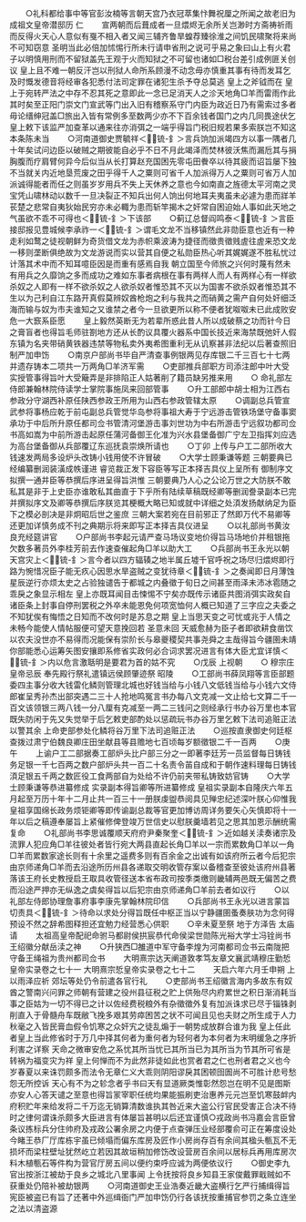 <!-- { "loadSidebar": true } -->
　　○礼科都给事中等官彭汝楠等言朝天宫乃衣冠萃集忭舞祝厘之所闻之故老旧为  成祖文皇帝潜邸历  仁
　　宣两朝而后葺成者一旦煨烬无余所关岂渺时方斋祷祈雨而反得火天心人意似有戛不相入者又闻三辅齐鲁旱蝗荐臻徐淮之间饥民啸聚将来尚不可知窃意  圣明当此必倍加怵惕行所未行请申省刑之说可乎易之象曰山上有火君子以明慎用刑而不留狱盖先王观于火而知狱之不可留也诸如□税台差引成例匪关创议  皇上且不难一朝反汗岂以刑狱人命所系顾漫不动念毋亦慎重其事有待而发耳乞及时慨发德音将经审各犯悉付法司定罪在诸犯生杀予夺总莫逃  皇上之斧钺而在  皇上于宛转严法之中存不忍其死之意即此一念已足消天人之沴天地角□羊而雷雨作此其时矣至正阳门崇文门宣武等门出入旧有稽察系守门内臣为政近日乃有需索过多者毋论缙绅冠盖□旅出入皆有常例多至数两少亦不下百余钱者国门之内几同畏途伏乞  皇上敕下该监严加查革以通来往亦消弭之一端乎得旨门税旧规若果多索朕岂不知这本条陈未当
　　○河南道御史贾毓祥＜锍-釒＞言兵饷加派竭四方以事一隅者几十年矣试问边臣以破贼之期彼能自必乎不日不月此竭泽而焚林彼沃焦而漏卮其与捐胸腹而疗肩臂何异今后似当从长打算赵充国困先零屯田餋卒以待其疲而诏旨屡下独不当就关内近地垦荒废之田乎得千人之粟则可省千人加派得万人之粟则可省万人加派诚得能者而任之则虽岁岁用兵不失上天休养之意也今如南直之旌德太平河南之灵宝凭山啸林动以数千一旦决裂正不知兵出何人饷出何地耳夫夷虽未必遽为患而牂羊苌楚之悲常自夷狄始民穷亦未必輙为患而斩竿揭木之奸常自困迫始人事如此天地之气虽欲不乖不可得也＜锍-釒＞下该部
　　○蓟辽总督阎鸣泰＜锍-釒＞言臣接邸报见豊城候李承祚一＜锍-釒＞谓毛文龙不当移镇然此非勋臣意也近有一种走利如鹜之徒视朝鲜为奇货借文龙为赤帜乘波涛为捷径而徵贵徵贱虗往虗来恐文龙一移则垄断俱绝故为文龙游说而实以营其自便之私勋臣热心听其娓娓遂不胜私忧过计落其术中而不知耳噫臣因是而重有感焉自我  朝立国至今师旅之兴何时蔑有然未有用兵之久靡饷之多而成功之难如东事者病根在事有两样人而人有两样心有一样欲杀奴之人即有一样不欲杀奴之人欲杀奴者惟恐其不灭以为国害不欲杀奴者惟恐其不生以为己利自江东路开真假莫辨奴酋枪炮之利与我共之而硝黄之需产自何处奸细泛海而输与奴为市夫谁知之又谁禁之者今一旦欲更所以称不便者犹呶呶未已此成败安危一大窾系臣愿
　　皇上毅然英断无为若辈所惑此昔人所以成破蔡之功而针今日之膏盲者也得旨毛师驻劄地方还从长酌议具覆火器系中国长技近来海禁既弛奸人假东镇为名夹带硝黄铁器违禁等物私卖外夷希图重利无从讥察甚非法纪以后著查照旧制严加申饬
　　○南京户部尚书毕自严清查事例银两见存库银二千三百七十七两并遗存铸本二项共一万两角□羊济军需
　　○吏部推兵部职方司添注郎中叶大受实授管事得旨叶大受簸弄是非排陷正人姑著削了籍员缺另推来用
　　○  命礼部左侍郎兼翰林院侍读学士掌院事施凤来回部管事
　　○升工部郎中胡士相为江西右参政分守湖西补原任陕西参政王所用为山西右参政管辖太原
　　○调副总兵管宣武参将事杨应乾于前屯副总兵管觉华岛参将事祖大寿于宁远游击管铁场堡守备事窦承功于中后所升原任都司佥书管清河堡游击事刘世功为中右所游击宁远叙功都司佥书高如嵩为中前所游击起原任蒲河备御王化准为兴水县堡备御广宁左卫指挥刘应选为高台堡备御从兵部覆辽东巡抚袁崇焕所请也
　　○丁卯  上传与户工二部所收大钱速发两局多设炉头改铸小钱用使不许冒破
　　○大学士顾秉谦等题  三朝要典已经编纂删润装潢成帙谨进  睿览裁正发下容臣等写正本择吉具仪上呈所有  御制序文拟撰一通并臣等恭撰后序进呈得旨洪惟  三朝要典乃人心之公论万世之大防朕不敢私其是非于上史臣亦谁敢私其曲直于下乎所有陆续草稿既经卿等删润誊录副本已完并撰拟序文及卿等恭撰后序朕览其梗概大略已知或就中详细之处湏发扬献纳足为臣下之模必剖决是非炯昭后世之鉴庶  三朝大案若宛在目前邪正了然即万代不易卿等还更加详慎务成不刊之典期示将来即写正本择吉具仪进呈
　　○以礼部尚书黄汝良充经筵讲官
　　○户部尚书李起元请严查马场议变地价得旨马场地价并租银拖欠数多著员外李桂芳前去作速查催起角□羊以助大工
　　○兵部尚书王永光以朝天宫灾上＜锍-釒＞言今者以四方辐辏之地半属丘墟千官呼祝之场尽归煨烬即行路为惋惜况臣子能无疚心因思水旱盗贼之变犹待章＜锍-釒＞之奏闻即日月薄蚀星辰逆行亦烦太史之占验独谴告于都城之内叠徵于旬日之间甚至雨泽未沛冰雹随之乖戾之象显示相左  皇上亦既耳闻目击悚惕不宁矣亦既传示诸臣共图消弭实政矣自诸臣条上封事自停刑罢税之外卒未能恩免何项宽恤何人概已知道了三字应之夫委之不知犹俟有悔悟之日知而不改何时是苏息之期  皇上当思天变之可忧或兆于人情之未畅今能使人情帖服便可望天意挽回若  圣意未回  天威愈赫为臣子者即欲耕食凿饮以农夫没世亦不易得而况能保有崇阶长与皋夔稷契共事尧舜之主哉得旨今疆圉未靖你部能悉心运筹矢图安攘即系修省实政何必合词求罢况进言有体大臣尤宜详慎＜锍-釒＞内以危言激聒明是要君为首的姑不究
　　○戊辰  上视朝
　　○  穆宗庄皇帝忌辰  奉先殿行祭礼遣镇远侯顾肇迹祭  昭陵
　　○工部尚书薛凤翔等言臣部题委四主事分收大钱雷化鳞则管理北城也好钱当给与小钱八文低钱当给与小钱六文侍郎崔呈秀孙杰出部突遇二三十人抢地鸣冤言书办每八文克减一文止给七文算二千一百文该领银三两八钱一分八厘有克减至一两二三钱问之则经承行书办谷万里也本官既失防闲于先又失觉举于后乞敕吏部酌处以惩疏玩书办谷万里乞敕下法司追赃正法以警其余  上命吏部参处化鳞将谷万里下法司追赃正法
　　○巡按直隶御史何廷枢查拨过肃宁伯魏良卿庄田坐献县等县赡地七百顷每岁额徵银二千一百两
　　○庚午
　　上谕户工二部据奏工部炉头比户部三分之一即著李廷芳一员监督每日铸钱务足银一千七百两之数户部炉头共一百二十名责令苖自成和于朝作速料理每日铸钱湏足银五千两之数匠役工食两部自为处给不许仍前夹带私铸致妨官铸
　　○大学士顾秉谦等恭进纂修成  实录副本得旨卿等所进纂修成  皇祖实录副本自隆庆六年五月起至万历十年十二月止共一百三十一册朕虔盥恭阅具见殚忠纪述深叶朕心仰惟我  皇祖享国绵长政务烦钜卿等即传谕副总裁等官更加博访周详务要矢心矢慎即将十一年以后之稿遵奉屡旨上紧催修俾登竣万世信史以慰朕羹墙若见之思其加恩示酬统需复命
　　○礼部尚书李思诚覆顺天府府尹秦聚奎＜锍-釒＞近如越关渎奏诸宗及流罪人犯应角□羊往彼处者皆行宛大两县直起长角□羊以一宗而累数角□羊以一角□羊而累数家途长则有十余里之遥费多则有百余金之出诚有如该府所云者今后犯宗由京师递角□羊而去沿途所历州县各递取交明收管存案以备稽查至彼处该府州县著落该王府长史教授启王取具收管径送本省布政司按季类缴则畿辅两邑既无偏苦之费而沿途严押亦无纵逸之虞矣得旨以后犯宗由京师递角□羊前去者如议行
　　○以礼部左侍郎协理詹事府事李康先掌翰林院印信
　　○兵部尚书王永光以进言蒙旨切责具＜锍-釒＞待命以求处分得旨既任中枢正当以宁静疆圉蚤奏肤功为念何得预设不然之辞希图释担还宜勉力经营悉心供职
　　○辛未夏至祭  地于方泽告  太庙请
　　太祖高皇帝配祀命驸马都尉侯拱宸恭代命侯梁世勋陈光裕大学士冯铨尚书王绍徽分献岳渎之神
　　○升狭西□雒道中军守备李煌为河南都司佥书云南陇把守备王绳祖为贵州都司佥书
　　大明熹宗达天阐道敦孝笃友章文襄武靖穆庄勤悊皇帝实录卷之七十一
大明熹宗悊皇帝实录卷之七十二
　　天启六年六月壬申朔  上以雨泽应祈  郊坛等处仍令前遣各官行礼
　　○吏部尚书王绍徽言海内多故东有奴酋之警南兴问罪之师朝有营建之役州县征税之贮上供殆尽内府累世之积日渐消耗当事之臣姑为一切不得已之计以佐经费税粮外有杂徵徵外复有加派诛求已尽于锱铢剥削直入于骨髓舟车既敝飞挽多艰其劳瘁困苦之状不可闻且见也夫财之所生成于人力秋毫之入皆民膏血假令饥寒之众奸宄之徒乱煽于一朝势成放群合谁为我  皇上任此者皇上当此修省时于万几中择其何者为重何者为轻何者为本何者为末明缓急之序折利害之详察  天命之微审安危之系忧其所当忧已其所当已为其所当为节其所可省是转祸为福变灾为祥  皇上何惮而不为此然非徒如此也赏者君之仁也刑者君之义也今岁春夏以来诛罚颇多而法令无章仁义大乖则阴阳谬戾其困顿囹圄尚不可胜计悲号愁怨无所控诉  天心有不为之轸念者乎书曰天有显道厥类惟彰然怨岂在明不见是图斯亦安人心答天谴之至意也得旨冡宰职任统均果能振刷吏治惠养元元岂至饥寒鼓衅内府积贮年来给发将二千万迄无销算清数谁执其咎近来大盗公行官民受害正合决不待时之律何谓诛杀颇多大臣进言有体屡旨甚明以后还宜谨慎○戎政尚书冯嘉会言臣曾条议拣标兵分住帅府及戎政公署余房之内便于点查弹压业经部覆俞可正在筹度设处今睹王恭厂厅库栋宇虽已倾塌而偏东库房及匠作小房尚存百有余间其楹头甎瓦不无损坏而梁柱壁址犹然屹立若因其故垣稍加修饬改设营房百余间以居标兵再用库房次料木植甎石等件构为营官厅房五间以便约束呼应诚为两便依议行
　　○御史李九官出按浙江被劫于良乡之城北八里事闻  上令抚按将良乡知县王家俊戴罪戢贼如不获重处仍陪补被劫银两
　　○河南道御史王业浩奏近畿大盗横行乞严行捕缉得旨宪臣被盗已有旨了还著中外巡缉衙门严加申饬仍行各该抚按重捕官参罚之条立连坐之法以清盗源
